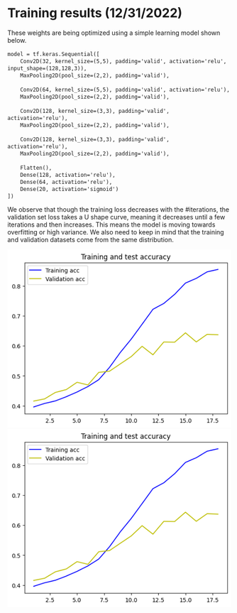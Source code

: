 # Training results (12/31/2022)

These weights are being optimized using a simple learning model shown below.
``` 
model = tf.keras.Sequential([
    Conv2D(32, kernel_size=(5,5), padding='valid', activation='relu', input_shape=(128,128,3)),
    MaxPooling2D(pool_size=(2,2), padding='valid'),
    
    Conv2D(64, kernel_size=(5,5), padding='valid', activation='relu'),
    MaxPooling2D(pool_size=(2,2), padding='valid'),

    Conv2D(128, kernel_size=(3,3), padding='valid', activation='relu'),
    MaxPooling2D(pool_size=(2,2), padding='valid'),
    
    Conv2D(128, kernel_size=(3,3), padding='valid', activation='relu'),
    MaxPooling2D(pool_size=(2,2), padding='valid'),

    Flatten(),
    Dense(128, activation='relu'),
    Dense(64, activation='relu'),
    Dense(20, activation='sigmoid')
])
```
We observe that though the training loss decreases with the #iterations, the validation set loss takes a U shape curve, meaning it decreases until a few iterations and then increases. This means the model is moving towards overfitting or high variance. We also need to keep in mind that the training and validation datasets come from the same distribution.

![Accuracy plot](accuracy.png)
![Loss plot](https://github.com/it-is-lokesh/VOC2012-model/blob/master/model_checkpoints/12_31_22/accuracy.png)